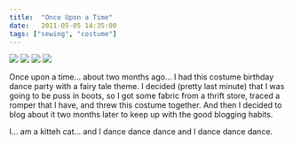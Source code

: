 ```yaml
---
title:  "Once Upon a Time"
date:   2011-05-05 14:35:00
tags: ["sewing", "costume"]
---
```



<img src="/uploads/2011/05/fairytail01.jpg">
<img src="/uploads/2011/05/fairytail02.jpg">
<img src="/uploads/2011/05/fairytail03.jpg">
<img src="/uploads/2011/05/fairytail04.jpg">


Once upon a time… about two months ago… I had this costume birthday dance party with a fairy tale theme. I decided (pretty last minute) that I was going to be puss in boots, so I got some fabric from a thrift store, traced a romper that I have, and threw this costume together. And then I decided to blog about it two months later to keep up with the good blogging habits.

I… am a kitteh cat… and I dance dance dance and I dance dance dance.

